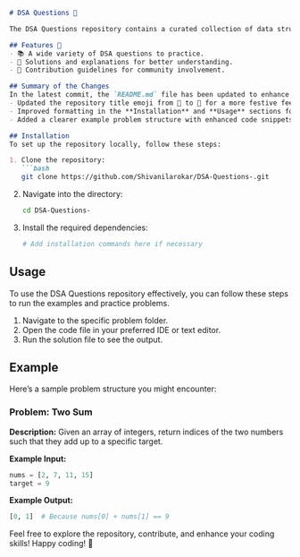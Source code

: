 ```markdown
# DSA Questions 🎉

The DSA Questions repository contains a curated collection of data structures and algorithms questions designed to help developers enhance their problem-solving skills and prepare for technical interviews.

## Features 🎈
- 📚 A wide variety of DSA questions to practice.
- 🚀 Solutions and explanations for better understanding.
- 🤝 Contribution guidelines for community involvement.

## Summary of the Changes
In the latest commit, the `README.md` file has been updated to enhance clarity and organization. Key changes include:
- Updated the repository title emoji from 🎉 to 🎈 for a more festive feel.
- Improved formatting in the **Installation** and **Usage** sections for better readability.
- Added a clearer example problem structure with enhanced code snippets.

## Installation
To set up the repository locally, follow these steps:

1. Clone the repository:
   ```bash
   git clone https://github.com/Shivanilarokar/DSA-Questions-.git
   ```

2. Navigate into the directory:
   ```bash
   cd DSA-Questions-
   ```

3. Install the required dependencies:
   ```bash
   # Add installation commands here if necessary
   ```

## Usage
To use the DSA Questions repository effectively, you can follow these steps to run the examples and practice problems.

1. Navigate to the specific problem folder.
2. Open the code file in your preferred IDE or text editor.
3. Run the solution file to see the output.

## Example
Here’s a sample problem structure you might encounter:

### Problem: Two Sum

**Description:** Given an array of integers, return indices of the two numbers such that they add up to a specific target.

**Example Input:**
```python
nums = [2, 7, 11, 15]
target = 9
```

**Example Output:**
```python
[0, 1]  # Because nums[0] + nums[1] == 9
```

Feel free to explore the repository, contribute, and enhance your coding skills! Happy coding! 🚀
```